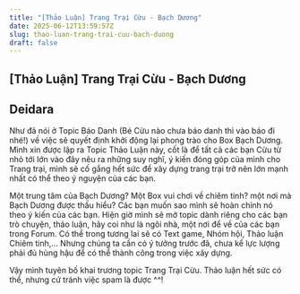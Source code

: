 ```yaml
---
title: "[Thảo Luận] Trang Trại Cừu - Bạch Dương"
date: 2025-06-12T13:59:57Z
slug: thao-luan-trang-trai-cuu-bach-duong
draft: false
---
```


## [Thảo Luận] Trang Trại Cừu - Bạch Dương

## Deidara

Như đã nói ở Topic Báo Danh (Bé Cừu nào chưa báo danh thì vào báo đi nhé!) về việc sẽ quyết định khởi động lại phong trào cho Box Bạch Dương. Mình xin được lập ra Topic Thảo Luận này, cốt là để tất cả các bạn Cừu từ nhỏ tới lớn vào đây nêu ra những suy nghĩ, ý kiến đóng góp của mình cho Trang trại, mình sẽ cố gắng hết sức để xây dựng trang trại trở nên lớn mạnh nhất có thể theo ý nguyện của các bạn. 
 
Một trung tâm của Bạch Dương? Một Box vui chơi về chiêm tinh? một nơi mà Bạch Dương được thấu hiểu? Các bạn muốn sao mình sẽ hoàn chỉnh nó theo ý kiến của các bạn. Hiện giờ mình sẽ mở topic dành riêng cho các bạn trò chuyện, thảo luận, hãy coi như là ngôi nhà, một nơi để về của các bạn trong Forum. Có thể trong tương lai sẽ có Text game, Nhóm hội, Thảo luận Chiêm tinh,... Nhưng chúng ta cần có ý tưởng trước đã, chưa kể lực lượng phải đủ hùng hậu để có thể thành công trong việc xây dựng.

Vậy mình tuyên bố khai trương topic Trang Trại Cừu. Thảo luận hết sức có thể, nhưng cứ tránh việc spam là được ^^!